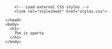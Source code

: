 <!doctype html>

<html>
    <head>
        <meta charset="utf-8">
<meta name="viewport" content="width=device-width, initial-scale=1"/>
        <title>Rara Avis pottery</title>

        <!-- Load external CSS styles -->
        <link rel="stylesheet" href="styles.css">

    </head>
    <body>
      <h1>
        The is sparta
      </h1>
    </body>
